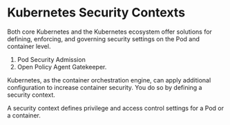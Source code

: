 # Kubernetes Security Contexts 

Both core Kubernetes and the Kubernetes ecosystem offer solutions for defining, enforcing, and governing security settings on the Pod and container level. 

1. Pod Security Admission
2. Open Policy Agent Gatekeeper.


Kubernetes, as the container orchestration engine, can apply additional configuration to increase container security. You do so by defining a security context. 

A security context defines privilege and access control settings for a Pod or a container. 